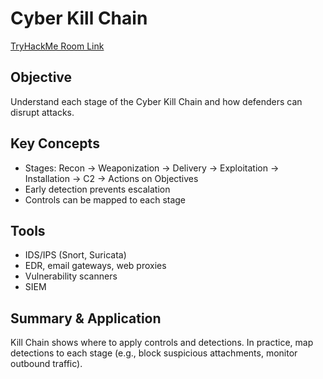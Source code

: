 # Cyber Kill Chain
[TryHackMe Room Link](https://tryhackme.com/room/cyberkillchainzmt)

## Objective
Understand each stage of the Cyber Kill Chain and how defenders can disrupt attacks.

## Key Concepts
- Stages: Recon → Weaponization → Delivery → Exploitation → Installation → C2 → Actions on Objectives  
- Early detection prevents escalation  
- Controls can be mapped to each stage

## Tools
- IDS/IPS (Snort, Suricata)  
- EDR, email gateways, web proxies  
- Vulnerability scanners  
- SIEM

## Summary & Application
Kill Chain shows where to apply controls and detections. In practice, map detections to each stage (e.g., block suspicious attachments, monitor outbound traffic).
